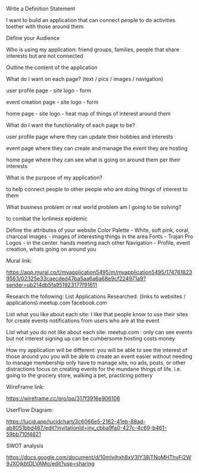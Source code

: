 Write a Definition Statement

I want to build an application that can connect people to do activities toether with those around them

Define your Audience

Who is using my application: friend groups, families, people that share interests but are not connected

Outline the content of the application


What do I want on each page? (text / pics / images / navigation)

user profile page - site logo - form

event creation page - site logo - form  

home page - site logo - heat map of things of interest around them



What do I want the functionality of each page to be?

user profile page where they can update their hobbies and interests

event page where they can create and manage the event they are hosting

home page where they can see what is going on around them per their interests



What is the purpose of my application?

to help connect people to other people who are doing things of interest to them


What business problem or real world problem am I going to be solving?

to combat the lonliness epidemic

Define the attributes of your website
Color Palette - 	White, soft pink, coral, charcoal
Images - images of interesting things in the area
Fonts - Trajan Pro
Logos - in the center. hands meeting each other
Navigation - Profile, event creation, whats going on around you

Mural link:

https://app.mural.co/t/myapplication5495/m/myapplication5495/1747618239563/02325e33caecded47ba5aa6a6a68e9cf224971a9?sender=ub214db5fa951923177f91611

Research the following:
List Applications Researched: (links to websites / applications)
meetup.com
facebook.com

List what you like about each site:
I like that people know to use their sites for create events
notifications from users who are at the event

List what you do not like about each site:
meetup.com : only can see events but not interest 
                signing up can be cumbersome
                hosting costs money

How my application will be different:
            you will be able to see the interest of those around you
            you will be able to create an event easier without needing to manage membership
            only have to manage site, no ads, posts, or other distractions
            focus on creating events for the mundane things of life.  i.e. going to the grocery store, walking a pet, practicing pottery


WireFrame link:

https://wireframe.cc/pro/pp/317f3916e906106


UserFlow Diagram:

https://lucid.app/lucidchart/3c6066e5-2162-41eb-88ad-ab8051bbd467/edit?invitationId=inv_cbba9fa0-427c-4c69-b461-59bb710f4621

SWOT analysis

https://docs.google.com/document/d/10mlvjhxh8xV3IY38jTNoMHThvFj2W9JXOjkbtDLVAMo/edit?usp=sharing